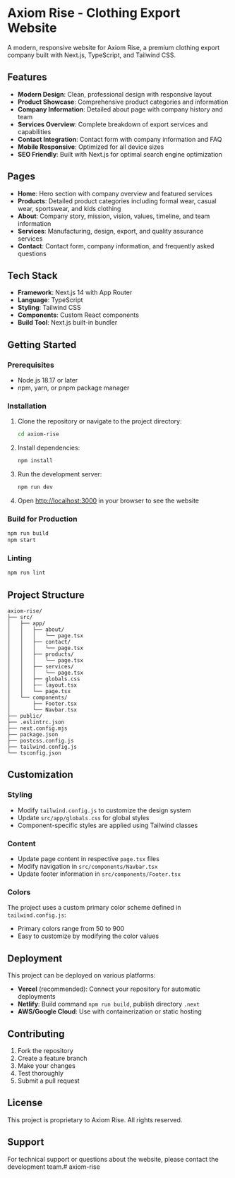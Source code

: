 # Axiom Rise - Clothing Export Website

A modern, responsive website for Axiom Rise, a premium clothing export company built with Next.js, TypeScript, and Tailwind CSS.

## Features

- **Modern Design**: Clean, professional design with responsive layout
- **Product Showcase**: Comprehensive product categories and information
- **Company Information**: Detailed about page with company history and team
- **Services Overview**: Complete breakdown of export services and capabilities
- **Contact Integration**: Contact form with company information and FAQ
- **Mobile Responsive**: Optimized for all device sizes
- **SEO Friendly**: Built with Next.js for optimal search engine optimization

## Pages

- **Home**: Hero section with company overview and featured services
- **Products**: Detailed product categories including formal wear, casual wear, sportswear, and kids clothing
- **About**: Company story, mission, vision, values, timeline, and team information
- **Services**: Manufacturing, design, export, and quality assurance services
- **Contact**: Contact form, company information, and frequently asked questions

## Tech Stack

- **Framework**: Next.js 14 with App Router
- **Language**: TypeScript
- **Styling**: Tailwind CSS
- **Components**: Custom React components
- **Build Tool**: Next.js built-in bundler

## Getting Started

### Prerequisites

- Node.js 18.17 or later
- npm, yarn, or pnpm package manager

### Installation

1. Clone the repository or navigate to the project directory:
   ```bash
   cd axiom-rise
   ```

2. Install dependencies:
   ```bash
   npm install
   ```

3. Run the development server:
   ```bash
   npm run dev
   ```

4. Open [http://localhost:3000](http://localhost:3000) in your browser to see the website

### Build for Production

```bash
npm run build
npm start
```

### Linting

```bash
npm run lint
```

## Project Structure

```
axiom-rise/
├── src/
│   ├── app/
│   │   ├── about/
│   │   │   └── page.tsx
│   │   ├── contact/
│   │   │   └── page.tsx
│   │   ├── products/
│   │   │   └── page.tsx
│   │   ├── services/
│   │   │   └── page.tsx
│   │   ├── globals.css
│   │   ├── layout.tsx
│   │   └── page.tsx
│   └── components/
│       ├── Footer.tsx
│       └── Navbar.tsx
├── public/
├── .eslintrc.json
├── next.config.mjs
├── package.json
├── postcss.config.js
├── tailwind.config.js
└── tsconfig.json
```

## Customization

### Styling
- Modify `tailwind.config.js` to customize the design system
- Update `src/app/globals.css` for global styles
- Component-specific styles are applied using Tailwind classes

### Content
- Update page content in respective `page.tsx` files
- Modify navigation in `src/components/Navbar.tsx`
- Update footer information in `src/components/Footer.tsx`

### Colors
The project uses a custom primary color scheme defined in `tailwind.config.js`:
- Primary colors range from 50 to 900
- Easy to customize by modifying the color values

## Deployment

This project can be deployed on various platforms:

- **Vercel** (recommended): Connect your repository for automatic deployments
- **Netlify**: Build command `npm run build`, publish directory `.next`
- **AWS/Google Cloud**: Use with containerization or static hosting

## Contributing

1. Fork the repository
2. Create a feature branch
3. Make your changes
4. Test thoroughly
5. Submit a pull request

## License

This project is proprietary to Axiom Rise. All rights reserved.

## Support

For technical support or questions about the website, please contact the development team.# axiom-rise
